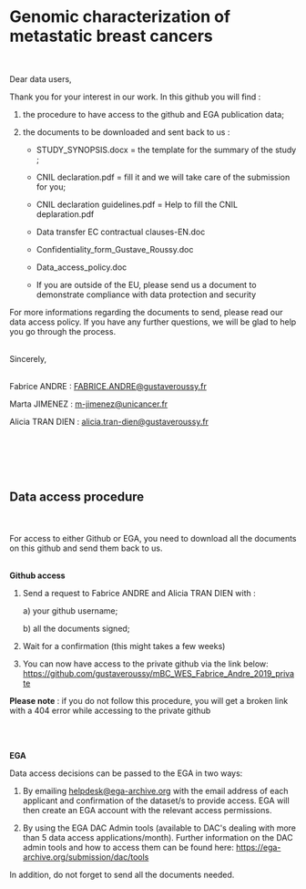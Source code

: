 # Genomic characterization of metastatic breast cancers
<br>

Dear data users,

Thank you for your interest in our work. In this github you will find :

1) the procedure to have access to the github and EGA publication data;

2) the documents to be downloaded and sent back to us :

    - STUDY_SYNOPSIS.docx = the template for the summary of the study ;

    - CNIL declaration.pdf = fill it and we will take care of the submission for you;
    
    - CNIL declaration guidelines.pdf = Help to fill the CNIL deplaration.pdf
    
    - Data transfer EC contractual clauses-EN.doc 

    - Confidentiality_form_Gustave_Roussy.doc 

    - Data_access_policy.doc
    
    - If you are outside of the EU, please send us a document to demonstrate compliance with data protection and security


For more informations regarding the documents to send, please read our data access policy.
If you have any further questions, we will be glad to help you go through the process.

<br>
Sincerely,
<br><br>

Fabrice ANDRE : FABRICE.ANDRE@gustaveroussy.fr

Marta JIMENEZ : m-jimenez@unicancer.fr

Alicia TRAN DIEN : alicia.tran-dien@gustaveroussy.fr


<br><br><br><br>


## Data access procedure

<br><br>
For access to either Github or EGA, you need to download all the documents on this github and send them back to us.
<br><br>



**Github access** 
1) Send a request to Fabrice ANDRE and Alicia TRAN DIEN with :

    a) your github username;

    b) all the documents signed;
    

2) Wait for a confirmation (this might takes a few weeks)

3) You can now have access to the private github via the link below:
https://github.com/gustaveroussy/mBC_WES_Fabrice_Andre_2019_private

**Please note** : if you do not follow this procedure, you will get a broken link with a 404 error while accessing to the private github 

<br><br>

**EGA** 

Data access decisions can be passed to the EGA in two ways:
1) By emailing helpdesk@ega-archive.org with the email address of each applicant and confirmation of the dataset/s to provide access. EGA will then create an EGA account with the relevant access permissions.

2) By using the EGA DAC Admin tools (available to DAC's dealing with more than 5 data access applications/month). Further information on the DAC admin tools and how to access them can be found here: https://ega-archive.org/submission/dac/tools


In addition, do not forget to send all the documents needed.

<br><br><br><br>
